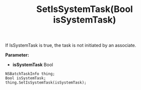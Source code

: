 ﻿---
uid: crmscript_ref_NSBatchTaskInfo_SetIsSystemTask
title: SetIsSystemTask(Bool isSystemTask)
intellisense: NSBatchTaskInfo.SetIsSystemTask
keywords: NSBatchTaskInfo, GetIsSystemTask
so.topic: reference
---

If IsSystemTask is true, the task is not initiated by an associate.

**Parameter:** 
 - **isSystemTask** Bool

```crmscript
NSBatchTaskInfo thing;
Bool isSystemTask;
thing.SetIsSystemTask(isSystemTask);
```

